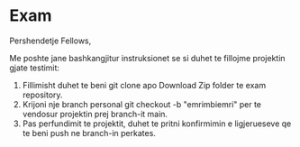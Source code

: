 # Exam
Pershendetje Fellows,

Me poshte jane bashkangjitur instruksionet se si duhet te fillojme projektin gjate testimit:

1. Fillimisht duhet te beni git clone apo Download Zip folder te exam repository.
2. Krijoni nje branch personal git checkout -b "emrimbiemri" per te vendosur projektin prej branch-it main.
3. Pas perfundimit te projektit, duhet te pritni konfirmimin e ligjerueseve qe te beni push ne branch-in perkates.
